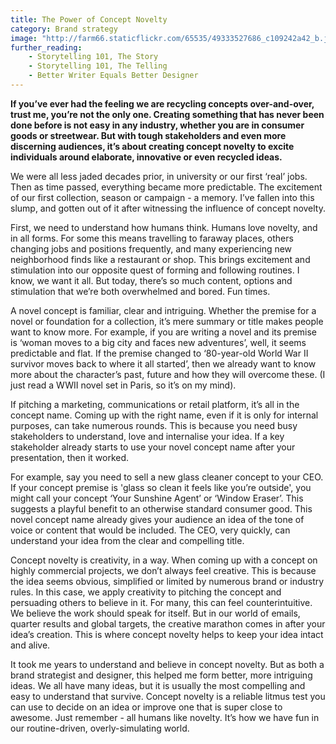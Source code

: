 ```yaml
---
title: The Power of Concept Novelty
category: Brand strategy
image: "http://farm66.staticflickr.com/65535/49333527686_c109242a42_b.jpg"
further_reading:
    - Storytelling 101, The Story
    - Storytelling 101, The Telling
    - Better Writer Equals Better Designer
---
```


**If you’ve ever had the feeling we are recycling concepts over-and-over, trust me, you’re not the only one. Creating something that has never been done before is not easy in any industry, whether you are in consumer goods or streetwear. But with tough stakeholders and even more discerning audiences, it’s about creating concept novelty to excite individuals around elaborate, innovative or even recycled ideas.** 

We were all less jaded decades prior, in university or our first ‘real’ jobs. Then as time passed, everything became more predictable. The excitement of our first collection, season or campaign - a memory. I’ve fallen into this slump, and gotten out of it after witnessing the influence of concept novelty. 

First, we need to understand how humans think. Humans love novelty, and in all forms. For some this means travelling to faraway places, others changing jobs and positions frequently, and many experiencing new neighborhood finds like a restaurant or shop. This brings excitement and stimulation into our opposite quest of forming and following routines. I know, we want it all. But today, there’s so much content, options and stimulation that we’re both overwhelmed and bored. Fun times. 

A novel concept is familiar, clear and intriguing. Whether the premise for a novel or foundation for a collection, it’s mere summary or title makes people want to know more. For example, if you are writing a novel and its premise is ‘woman moves to a big city and faces new adventures’, well, it seems predictable and flat. If the premise changed to ‘80-year-old World War II survivor moves back to where it all started’, then we already want to know more about the character’s past, future and how they will overcome these. (I just read a WWII novel set in Paris, so it’s on my mind).

If pitching a marketing, communications or retail platform, it’s all in the concept name. Coming up with the right name, even if it is only for internal purposes, can take numerous rounds. This is because you need busy stakeholders to understand, love and internalise your idea. If a key stakeholder already starts to use your novel concept name after your presentation, then it worked.

For example, say you need to sell a new glass cleaner concept to your CEO. If your concept premise is 'glass so clean it feels like you’re outside', you might call your concept ‘Your Sunshine Agent’ or ‘Window Eraser’. This suggests a playful benefit to an otherwise standard consumer good. This novel concept name already gives your audience an idea of the tone of voice or content that would be included. The CEO, very quickly, can understand your idea from the clear and compelling title.

Concept novelty is creativity, in a way. When coming up with a concept on highly commercial projects, we don’t always feel creative. This is because the idea seems obvious, simplified or limited by numerous brand or industry rules. In this case, we apply creativity to pitching the concept and persuading others to believe in it. For many, this can feel counterintuitive. We believe the work should speak for itself. But in our world of emails, quarter results and global targets, the creative marathon comes in after your idea’s creation. This is where concept novelty helps to keep your idea intact and alive.

It took me years to understand and believe in concept novelty. But as both a brand strategist and designer, this helped me form better, more intriguing ideas. We all have many ideas, but it is usually the most compelling and easy to understand that survive. Concept novelty is a reliable litmus test you can use to decide on an idea or improve one that is super close to awesome. Just remember - all humans like novelty. It’s how we have fun in our routine-driven, overly-simulating world.